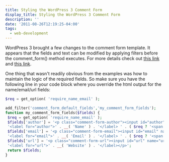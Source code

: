 ```yaml
---
title: Styling the WordPress 3 Comment Form
display_title: Styling the WordPress 3 Comment Form
description: ''
date: '2011-08-26T12:19:25-04:00'
tags:
  - web-development
---
```

WordPress 3 brought a few changes to the comment form template. It appears that the fields and text can be modified by applying filters before the comment\_form() method executes. For more details check out [this link](http://ottopress.com/2010/wordpress-3-0-theme-tip-the-comment-form/ "Otto on WordPress") and [this link](http://www.deluxeblogtips.com/2010/05/display-comment-form-wordpress-30.html "Deluxe Blog Tips").

One thing that wasn't readily obvious from the examples was how to maintain the logic of the required fields. So make sure you have the following line in your code block where you override the html output for the name/email/url fields:

```php
$req = get_option( 'require_name_email' );

add_filter('comment_form_default_fields','my_comment_form_fields');  
function my_comment_form_fields($fields) {  
 $req = get_option( 'require_name_email' );  
 $fields['author'] = '<p class="comment-form-author"><input id="author" name="author" type="text" value="' . esc_attr( $commenter['comment_author'] ) . '" size="30"' . $aria_req . ' />' .  
 '<label for="author">' . __( 'Name' ) . '</label> ' . ( $req ? '<span class="required">(required)</span>' : ” ) . '</p>';  
 $fields['email'] = '<p class="comment-form-email"><input id="email" name="email" type="text" value="' . esc_attr( $commenter['comment_author_email'] ) . '" size="30"' . $aria_req . ' />' .  
 '<label for="email">' . __( 'Email' ) . '</label> ' . ( $req ? '<span class="required"> (will not be published) (required)</span>' : ” ) . '</p>';  
 $fields['url'] = '<p class="comment-form-url"><input id="url" name="url" type="text" value="' . esc_attr( $commenter['comment_author_url'] ) . '" size="30" />' .  
 '<label for="url">' . __( 'Website' ) . '</label></p>';  
 return $fields;  
}  
```

